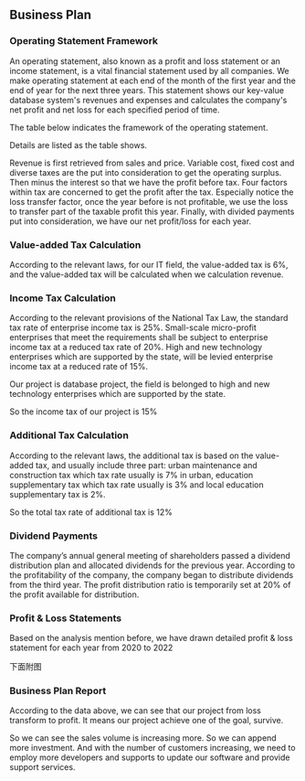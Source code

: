 ## Business Plan

### Operating Statement Framework

An operating statement, also known as a profit and loss statement or an income statement, is a vital financial statement used by all companies. We make operating statement at each end of the month of the first year and the end of year for the next three years. This statement shows our key-value database system's revenues and expenses and calculates the company's net profit and net loss for each specified period of time. 

The table below indicates the framework of the operating statement. 

Details are listed as the table shows.

Revenue is first retrieved from sales and price. Variable cost, fixed cost and diverse taxes are the put into consideration to get the operating surplus. Then minus the interest so that we have the profit before tax. Four factors within tax are concerned to get the profit after the tax. Especially notice the loss transfer factor, once the year before is not profitable, we use the loss to transfer part of the taxable profit this year. Finally, with divided payments put into consideration, we have our net profit/loss for each year.

### Value-added Tax Calculation

According to the relevant laws, for our IT field, the value-added tax is 6%, and the value-added tax will be calculated when we calculation revenue.

### Income Tax Calculation

According to the relevant provisions of the National Tax Law, the standard tax rate of enterprise income tax is 25%. Small-scale micro-profit enterprises that meet the requirements shall be subject to enterprise income tax at a reduced tax rate of 20%. High and new technology enterprises which are supported by the state, will be levied enterprise income tax at a reduced rate of 15%.

Our project is database project, the field is belonged to high and new technology enterprises which are supported by the state.

So the income tax of our project is 15%

### Additional Tax Calculation

According to the relevant laws, the additional tax is based on the value-added tax, and usually include three part: urban maintenance and construction tax which tax rate usually is 7% in urban, education supplementary tax which tax rate usually is 3% and local education supplementary tax is 2%.

So the total tax rate of additional tax is 12%

### Dividend Payments

The company’s annual general meeting of shareholders passed a dividend distribution plan and allocated dividends for the previous year. According to the profitability of the company, the company began to distribute dividends from the third year. The profit distribution ratio is temporarily set at 20% of the profit available for distribution.

### Profit & Loss Statements 

Based on the analysis mention before, we have drawn detailed profit & loss statement for each year from 2020 to 2022

下面附图

### Business Plan Report

According to the data above, we can see that our project from loss transform to profit. It means our project achieve one of the goal, survive.

So we can see the sales volume is increasing more. So we can append more investment. And with the number of customers increasing, we need to employ more developers and supports to update our software and provide support services.